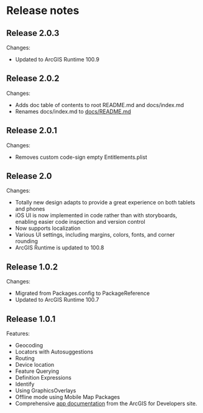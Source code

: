 # Release notes

## Release 2.0.3

Changes:

* Updated to ArcGIS Runtime 100.9

## Release 2.0.2

Changes:

* Adds doc table of contents to root README.md and docs/index.md
* Renames docs/index.md to [docs/README.md](/docs/README.md)

## Release 2.0.1

Changes:

* Removes custom code-sign empty Entitlements.plist

## Release 2.0

Changes:

* Totally new design adapts to provide a great experience on both tablets and phones
* iOS UI is now implemented in code rather than with storyboards, enabling easier code inspection and version control
* Now supports localization
* Various UI settings, including margins, colors, fonts, and corner rounding
* ArcGIS Runtime is updated to 100.8

## Release 1.0.2

Changes:

* Migrated from Packages.config to PackageReference
* Updated to ArcGIS Runtime 100.7

## Release 1.0.1

Features:

* Geocoding
* Locators with Autosuggestions
* Routing
* Device location
* Feature Querying
* Definition Expressions
* Identify
* Using GraphicsOverlays
* Offline mode using Mobile Map Packages
* Comprehensive [app documentation](/docs/README.md) from the ArcGIS for Developers site.
